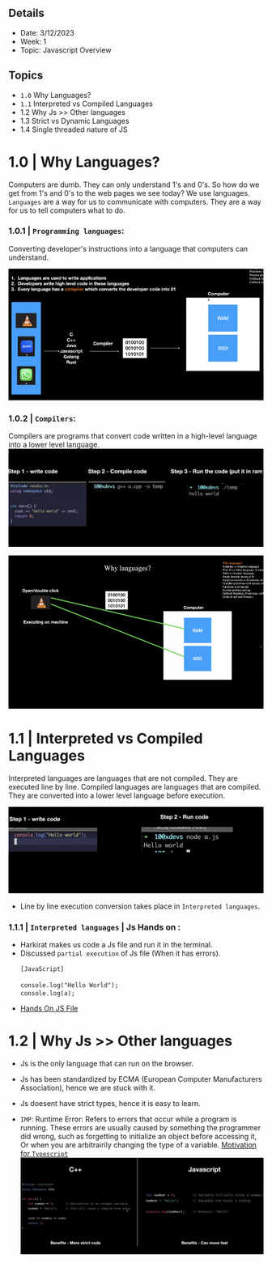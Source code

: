 ## Details
- Date: 3/12/2023
- Week: 1
- Topic: Javascript Overview

## Topics
- `1.0` Why Languages? 
- `1.1` Interpreted vs Compiled Languages
- 1.2 Why Js >> Other languages
- 1.3 Strict vs Dynamic Languages
- 1.4 Single threaded nature of JS

# 1.0 | Why Languages?

Computers are dumb. They can only understand 1's and 0's. So how do we get from 1's and 0's to the web pages we see today? We use languages. `Languages` are a way for us to communicate with computers. They are a way for us to tell computers what to do.

### 1.0.1 | `Programming languages`: 
Converting developer's instructions into a language that computers can understand.

![Alt text](image-1.png)

### 1.0.2 | `Compilers`:
Compilers are programs that convert code written in a high-level language into a lower level language.
![Alt text](image-2.png)

![Alt text](image.png)

# 1.1 | Interpreted vs Compiled Languages
Interpreted languages are languages that are not compiled. They are executed line by line. Compiled languages are languages that are compiled. They are converted into a lower level language before execution.

![Alt text](image-3.png)

- Line by line execution conversion takes place in `Interpreted languages`.

### 1.1.1 | `Interpreted languages` | Js Hands on :

- Harkirat makes us code a Js file and run it in the terminal.
- Discussed `partial execution` of Js file (When it has errors).
    ```
    [JavaScript]

    console.log("Hello World");
    console.log(a);
    ```
- [Hands On JS File](hands_on.js)


# 1.2 | Why Js >> Other languages
- Js is the only language that can run on the browser.
- Js has been standardized by ECMA (European Computer Manufacturers Association), hence we are stuck with it.
- Js doesent have strict types, hence it is easy to learn.

- `IMP`: Runtime Error: Refers to errors that occur while a program is running. These errors are usually caused by something the programmer did wrong, such as forgetting to initialize an object before accessing it, Or when you are arbitrairily changing the type of a variable.
[Motivation for `Typescript`](https://www.typescriptlang.org/docs/handbook/typescript-in-5-minutes.html)
![Alt text](image-4.png)